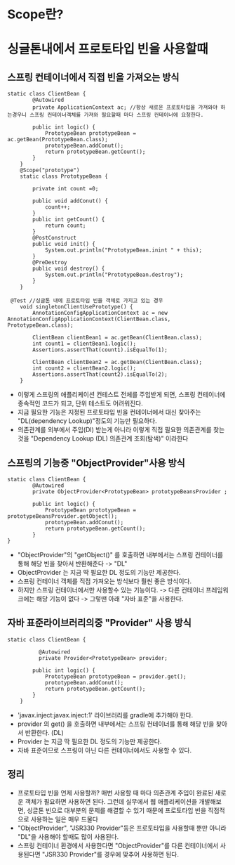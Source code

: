 __Scope란?__
======================



__싱글톤내에서 프로토타입 빈을 사용할때__
=============================================
__스프링 컨테이너에서 직접 빈을 가져오는 방식__
---------------------------------------------------------
```
static class ClientBean {
        @Autowired
        private ApplicationContext ac; //항상 새로운 프로토타입을 가져와야 하는경우니 스프링 컨테이너객체를 가져와 필요할때 마다 스프링 컨테이너에 요청한다.

        public int logic() {
            PrototypeBean prototypeBean = ac.getBean(PrototypeBean.class);
            prototypeBean.addConut();
            return prototypeBean.getCount();
        }
    }
    @Scope("prototype")
    static class PrototypeBean {

        private int count =0;

        public void addConut() {
            count++;
        }
        public int getCount() {
            return count;
        }
        @PostConstruct
        public void init() {
            System.out.println("PrototypeBean.inint " + this);
        }
        @PreDestroy
        public void destroy() {
            System.out.println("PrototypeBean.destroy");
        }
    }
```
```
 @Test //싱글톤 내에 프로토타입 빈을 객체로 가지고 있는 경우
    void singletonClientUsePrototype() {
        AnnotationConfigApplicationContext ac = new AnnotationConfigApplicationContext(ClientBean.class, PrototypeBean.class);

        ClientBean clientBean1 = ac.getBean(ClientBean.class);
        int count1 = clientBean1.logic();
        Assertions.assertThat(count1).isEqualTo(1);

        ClientBean clientBean2 = ac.getBean(ClientBean.class);
        int count2 = clientBean2.logic();
        Assertions.assertThat(count2).isEqualTo(2);
    }
```
- 이렇게 스프링의 애플리케이션 컨테스트 전체를 주입받게 되면, 스프링 컨테이너에 종속적인 코드가 되고, 단위 테스트도 어려워진다.
- 지금 필요한 기능은 지정된 프로토타입 빈을 컨테이너에서 대신 찾아주는 "DL(dependency Lookup)"정도의 기능만 필요하다.
- 의존관계를 외부에서 주입(DI) 받는게 아니라 이렇게 직접 필요한 의존관계를 찾는 것을 "Dependency Lookup (DL) 의존관계 조회(탐색)" 이라한다

__스프링의 기능중 "ObjectProvider"사용 방식__
-----------------------------------------------
```
static class ClientBean {
        @Autowired
        private ObjectProvider<PrototypeBean> prototypeBeansProvider ;

        public int logic() {
            PrototypeBean prototypeBean = prototypeBeansProvider.getObject();
            prototypeBean.addConut();
            return prototypeBean.getCount();
        }
}
```
- "ObjectProvider"의 "getObject()" 를 호출하면 내부에서는 스프링 컨테이너를 통해 해당 빈을 찾아서 반환해준다 -> "DL" 
- ObjectProvider 는 지금 딱 필요한 DL 정도의 기능만 제공한다.
- 스프링 컨테이너 객체를 직접 가져오는 방식보다 훨씬 좋은 방식이다.
- 하지만 스프링 컨테이너에서만 사용할수 있는 기능이다. -> 다른 컨테이너 프레임워크에는 해당 기능이 없다 -> 그렇땐 아래 "자바 표준"을 사용한다.

__자바 표준라이브러리의중 "Provider" 사용 방식__
--------------------------------------------------
```
static class ClientBean {

          @Autowired
          private Provider<PrototypeBean> provider;

        public int logic() {
            PrototypeBean prototypeBean = provider.get();
            prototypeBean.addConut();
            return prototypeBean.getCount();
        }
    }
```
- 'javax.inject:javax.inject:1' 라이브러리를 gradle에 추가해야 한다.
- provider 의 get() 을 호출하면 내부에서는 스프링 컨테이너를 통해 해당 빈을 찾아서 반환한다. (DL)
- Provider 는 지금 딱 필요한 DL 정도의 기능만 제공한다.
- 자바 표준이므로 스프링이 아닌 다른 컨테이너에서도 사용할 수 있다.

__정리__
-----------------
- 프로토타입 빈을 언제 사용할까? 매번 사용할 때 마다 의존관계 주입이 완료된 새로운 객체가 필요하면 사용하면 된다. 그런데 실무에서 웹 애플리케이션을 개발해보면, 싱글톤 빈으로 대부분의 문제를 해결할 수 있기 때문에 프로토타입 빈을 직접적으로 사용하는 일은 매우 드물다
- "ObjectProvider", "JSR330 Provider"등은 프로토타입을 사용할때 뿐만 아니라 "DL"을 사용해야 할때도 많이 사용된다.
- 스프링 컨테이너 환경에서 사용한다면 "ObjectProvider"를 다른 컨테이너에서 사용된다면 "JSR330 Provider"를 경우에 맞추어 사용하면 된다.



